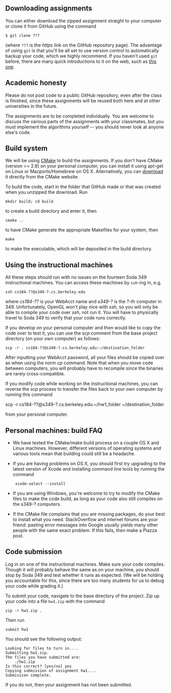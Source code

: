 ## Downloading assignments

You can either download the zipped assignment straight to your computer or clone it from GitHub using the command 

    $ git clone ???

(where `???` is the *https* link on the GitHub repository page). The advantage of using `git` is that you'll be all set to use version control to automatically backup your code, which we highly recommend. If you haven't used `git` before, there are many quick introductions to it on the web, such as [this one](http://rogerdudler.github.io/git-guide/).

## Academic honesty

Please do not post code to a public GitHub repository, even after the class is finished, since these assignments will be reused both here and at other universities in the future.

The assignments are to be completed individually. You are welcome to discuss the various parts of the assignments with your classmates, but you must implement the algorithms yourself -- you should never look at anyone else's code.

## Build system

We will be using [CMake](http://www.cmake.org/) to build the assignments. If you don't have CMake (version >= 2.8) on your personal computer, you can install it using apt-get on Linux or Macports/Homebrew on OS X. Alternatively, you can [download](https://cmake.org/download/) it directly from the CMake website.

To build the code, start in the folder that GitHub made or that was created when you unzipped the download. Run 

    mkdir build; cd build

to create a build directory and enter it, then 

    cmake ..

to have CMake generate the appropriate Makefiles for your system, then

    make 

to make the executable, which will be deposited in the build directory.

## Using the instructional machines

All these steps should run with no issues on the fourteen Soda 349 instructional machines. You can access these machines by `ssh`-ing in, e.g.

    ssh cs184-??@s349-?.cs.berkeley.edu

where *cs184-??* is your WebAcct name and *s349-?* is the ?-th computer in 349. Unfortunately, OpenGL won't play nice with *ssh*, so you will only be able to compile your code over *ssh*, not run it. You will have to physically travel to Soda 349 to verify that your code runs correctly.

If you develop on your personal computer and then would like to copy the code over to test it, you can use the *scp* comment from the base project directory (on your own computer) as follows:

    scp -r . cs184-??@s349-?.cs.berkeley.edu:~/destination_folder

After inputting your WebAcct password, all your files should be copied over as when using the norm *cp* command. Note that when you move code between computers, you will probably have to recompile since the binaries are rarely cross-compatible. 

If you modify code while working on the instructional machines, you can reverse the *scp* process to transfer the files back to your own computer by running this command

 scp -r cs184-??@s349-?.cs.berkeley.edu:~/hw1_folder ~/destination_folder

from your personal computer.

## Personal machines: build FAQ

* We have tested the CMake/make build process on a couple OS X and Linux machines. However, different versions of operating systems and various tools mean that building could still be a headache.
*  If you are having problems on OS X, you should first try upgrading to the latest version of Xcode and installing command line tools by running the command

        xcode-select --install
* If you are using Windows, you're welcome to try to modify the CMake files to make the code build, as long as your code also still compiles on the s349-? computers. 
* If the CMake file complains that you are missing packages, do your best to install what you need. StackOverflow and internet forums are your friend: pasting error messages into Google usually yields many other people with the same exact problem. If this fails, then make a Piazza post.



## Code submission

Log in on one of the instructional machines. Make sure your code compiles. Though it will probably behave the same as on your machine, you should stop by Soda 349 and test whether it runs as expected. (We will be holding you accountable for this, since there are too many students for us to debug your code while grading it.) 

To submit your code, navigate to the base directory of the project. Zip up your code into a file `hw1.zip` with the command

    zip -r hw1.zip .

Then run

    submit hw1

You should see the following output:

    Looking for files to turn in....
    Submitting hw1.zip.
    The files you have submitted are:
        ./hw1.zip 
    Is this correct? [yes/no] yes
    Copying submission of assignment hw1....
    Submission complete.

If you do not, then your assignment has not been submitted.
